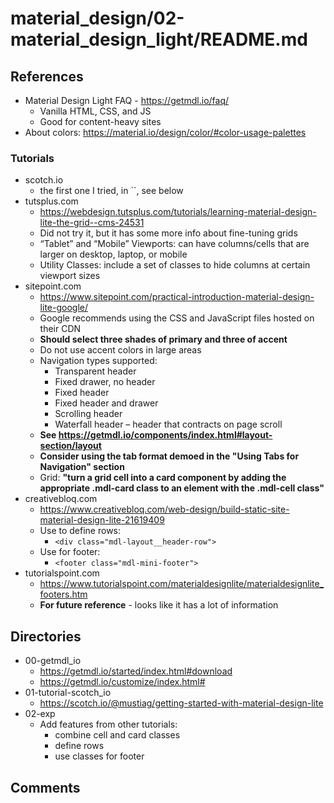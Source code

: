
# material_design/02-material_design_light/README.md

## References

- Material Design Light FAQ - https://getmdl.io/faq/
  - Vanilla HTML, CSS, and JS
  - Good for content-heavy sites
- About colors: https://material.io/design/color/#color-usage-palettes

### Tutorials

- scotch.io
  - the first one I tried, in ``, see below
- tutsplus.com
  - https://webdesign.tutsplus.com/tutorials/learning-material-design-lite-the-grid--cms-24531
  - Did not try it, but it has some more info about fine-tuning grids
  - “Tablet” and “Mobile” Viewports: can have columns/cells that are larger on desktop, laptop, or mobile
  - Utility Classes: include a set of classes to hide columns at certain viewport sizes
- sitepoint.com
  - https://www.sitepoint.com/practical-introduction-material-design-lite-google/
  - Google recommends using the CSS and JavaScript files hosted on their CDN
  - **Should select three shades of primary and three of accent**
  - Do not use accent colors in large areas
  - Navigation types supported:
    - Transparent header
    - Fixed drawer, no header
    - Fixed header
    - Fixed header and drawer
    - Scrolling header
    - Waterfall header – header that contracts on page scroll
  - **See https://getmdl.io/components/index.html#layout-section/layout**
  - **Consider using the tab format demoed in the "Using Tabs for Navigation" section**
  - Grid: **"turn a grid cell into a card component by adding the appropriate .mdl-card class to an element with the .mdl-cell class"**
- creativebloq.com
  - https://www.creativebloq.com/web-design/build-static-site-material-design-lite-21619409
  - Use to define rows:
    - `<div class="mdl-layout__header-row">`
  - Use for footer:
    - `<footer class="mdl-mini-footer">`
- tutorialspoint.com
  - https://www.tutorialspoint.com/materialdesignlite/materialdesignlite_footers.htm
  - **For future reference** - looks like it has a lot of information

## Directories

- 00-getmdl_io
  - https://getmdl.io/started/index.html#download
  - https://getmdl.io/customize/index.html#
- 01-tutorial-scotch_io
  - https://scotch.io/@mustiag/getting-started-with-material-design-lite
- 02-exp
  - Add features from other tutorials:
    - combine cell and card classes
    - define rows
    - use classes for footer

## Comments


